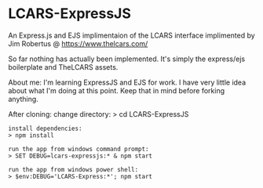 # LCARS-ExpressJS
An Express.js and EJS implimentaion of the LCARS interface implimented by Jim Robertus @ https://www.thelcars.com/

So far nothing has actually been implemented. It's simply the express/ejs boilerplate and TheLCARS assets. 

About me: I'm learning ExpressJS and EJS for work. I have very little idea about what I'm doing at this point. Keep that in mind before forking anything.

After cloning: 
    change directory:
    > cd LCARS-ExpressJS

    install dependencies:
    > npm install

    run the app from windows command prompt:
    > SET DEBUG=lcars-expressjs:* & npm start

    run the app from windows power shell:
    > $env:DEBUG='LCARS-Express:*'; npm start